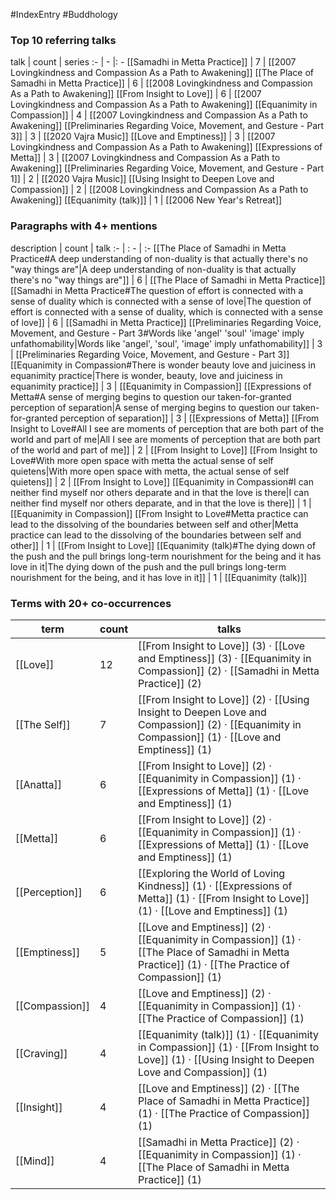 #IndexEntry #Buddhology

### Top 10 referring talks
talk | count | series
:- | - |: -
[[Samadhi in Metta Practice]] | 7 | [[2007 Lovingkindness and Compassion As a Path to Awakening]]
[[The Place of Samadhi in Metta Practice]] | 6 | [[2008 Lovingkindness and Compassion As a Path to Awakening]]
[[From Insight to Love]] | 6 | [[2007 Lovingkindness and Compassion As a Path to Awakening]]
[[Equanimity in Compassion]] | 4 | [[2007 Lovingkindness and Compassion As a Path to Awakening]]
[[Preliminaries Regarding Voice, Movement, and Gesture - Part 3]] | 3 | [[2020 Vajra Music]]
[[Love and Emptiness]] | 3 | [[2007 Lovingkindness and Compassion As a Path to Awakening]]
[[Expressions of Metta]] | 3 | [[2007 Lovingkindness and Compassion As a Path to Awakening]]
[[Preliminaries Regarding Voice, Movement, and Gesture - Part 1]] | 2 | [[2020 Vajra Music]]
[[Using Insight to Deepen Love and Compassion]] | 2 | [[2008 Lovingkindness and Compassion As a Path to Awakening]]
[[Equanimity (talk)]] | 1 | [[2006 New Year's Retreat]]

### Paragraphs with 4+ mentions
description | count | talk
:- | : - | :-
[[The Place of Samadhi in Metta Practice#A deep understanding of non-duality is that actually there's no "way things are"\|A deep understanding of non-duality is that actually there's no "way things are"]] | 6 | [[The Place of Samadhi in Metta Practice]]
[[Samadhi in Metta Practice#The question of effort is connected with a sense of duality which is connected with a sense of love\|The question of effort is connected with a sense of duality, which is connected with a sense of love]] | 6 | [[Samadhi in Metta Practice]]
[[Preliminaries Regarding Voice, Movement, and Gesture - Part 3#Words like 'angel' 'soul' 'image' imply unfathomability\|Words like 'angel', 'soul', 'image' imply unfathomability]] | 3 | [[Preliminaries Regarding Voice, Movement, and Gesture - Part 3]]
[[Equanimity in Compassion#There is wonder beauty love and juiciness in equanimity practice\|There is wonder, beauty, love and juiciness in equanimity practice]] | 3 | [[Equanimity in Compassion]]
[[Expressions of Metta#A sense of merging begins to question our taken-for-granted perception of separation\|A sense of merging begins to question our taken-for-granted perception of separation]] | 3 | [[Expressions of Metta]]
[[From Insight to Love#All I see are moments of perception that are both part of the world and part of me\|All I see are moments of perception that are both part of the world and part of me]] | 2 | [[From Insight to Love]]
[[From Insight to Love#With more open space with metta the actual sense of self quietens\|With more open space with metta, the actual sense of self quietens]] | 2 | [[From Insight to Love]]
[[Equanimity in Compassion#I can neither find myself nor others deparate and in that the love is there\|I can neither find myself nor others deparate, and in that the love is there]] | 1 | [[Equanimity in Compassion]]
[[From Insight to Love#Metta practice can lead to the dissolving of the boundaries between self and other\|Metta practice can lead to the dissolving of the boundaries between self and other]] | 1 | [[From Insight to Love]]
[[Equanimity (talk)#The dying down of the push and the pull brings long-term nourishment for the being and it has love in it\|The dying down of the push and the pull brings long-term nourishment for the being, and it has love in it]] | 1 | [[Equanimity (talk)]]

### Terms with 20+ co-occurrences
term | count | talks
-|-|-
[[Love]] | 12 | <span class="counts">[[From Insight to Love]] (3) · [[Love and Emptiness]] (3) · [[Equanimity in Compassion]] (2) · [[Samadhi in Metta Practice]] (2)</span> 
[[The Self]] | 7 | <span class="counts">[[From Insight to Love]] (2) · [[Using Insight to Deepen Love and Compassion]] (2) · [[Equanimity in Compassion]] (1) · [[Love and Emptiness]] (1)</span> 
[[Anatta]] | 6 | <span class="counts">[[From Insight to Love]] (2) · [[Equanimity in Compassion]] (1) · [[Expressions of Metta]] (1) · [[Love and Emptiness]] (1)</span> 
[[Metta]] | 6 | <span class="counts">[[From Insight to Love]] (2) · [[Equanimity in Compassion]] (1) · [[Expressions of Metta]] (1) · [[Love and Emptiness]] (1)</span> 
[[Perception]] | 6 | <span class="counts">[[Exploring the World of Loving Kindness]] (1) · [[Expressions of Metta]] (1) · [[From Insight to Love]] (1) · [[Love and Emptiness]] (1)</span> 
[[Emptiness]] | 5 | <span class="counts">[[Love and Emptiness]] (2) · [[Equanimity in Compassion]] (1) · [[The Place of Samadhi in Metta Practice]] (1) · [[The Practice of Compassion]] (1)</span> 
[[Compassion]] | 4 | <span class="counts">[[Love and Emptiness]] (2) · [[Equanimity in Compassion]] (1) · [[The Practice of Compassion]] (1)</span> 
[[Craving]] | 4 | <span class="counts">[[Equanimity (talk)]] (1) · [[Equanimity in Compassion]] (1) · [[From Insight to Love]] (1) · [[Using Insight to Deepen Love and Compassion]] (1)</span> 
[[Insight]] | 4 | <span class="counts">[[Love and Emptiness]] (2) · [[The Place of Samadhi in Metta Practice]] (1) · [[The Practice of Compassion]] (1)</span> 
[[Mind]] | 4 | <span class="counts">[[Samadhi in Metta Practice]] (2) · [[Equanimity in Compassion]] (1) · [[The Place of Samadhi in Metta Practice]] (1)</span> 

